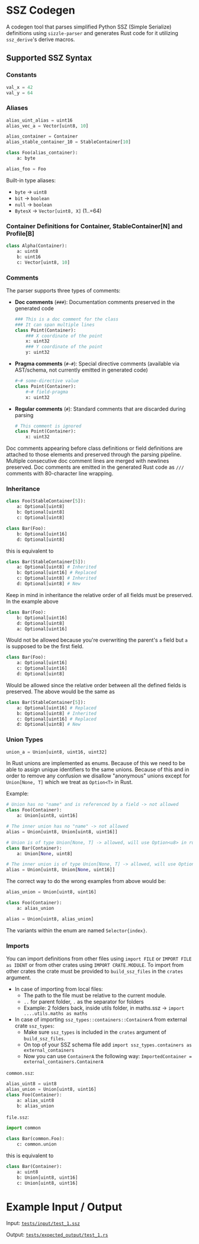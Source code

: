 # SSZ Codegen

A codegen tool that parses simplified Python SSZ (Simple Serialize) definitions using `sizzle-parser` and generates Rust code for it utilizing `ssz_derive`'s derive macros.

## Supported SSZ Syntax

### Constants
```python
val_x = 42
val_y = 64
```

### Aliases
```python
alias_uint_alias = uint16
alias_vec_a = Vector[uint8, 10]

alias_container = Container
alias_stable_container_10 = StableContainer[10]

class Foo(alias_container):
    a: byte

alias_foo = Foo
```

Built-in type aliases:
- `byte` → `uint8`
- `bit` → `boolean`
- `null` → `boolean`
- `BytesX` → `Vector[uint8, X]` (1..=64)

### Container Definitions for Container, StableContainer[N] and Profile[B]
```python
class Alpha(Container):
    a: uint8
    b: uint16
    c: Vector[uint8, 10]
```

### Comments

The parser supports three types of comments:

- **Doc comments** (`###`): Documentation comments preserved in the generated code
  ```python
  ### This is a doc comment for the class
  ### It can span multiple lines
  class Point(Container):
      ### X coordinate of the point
      x: uint32
      ### Y coordinate of the point
      y: uint32
  ```

- **Pragma comments** (`#~#`): Special directive comments (available via AST/schema, not currently emitted in generated code)
  ```python
  #~# some-directive value
  class Point(Container):
      #~# field-pragma
      x: uint32
  ```

- **Regular comments** (`#`): Standard comments that are discarded during parsing
  ```python
  # This comment is ignored
  class Point(Container):
      x: uint32
  ```

Doc comments appearing before class definitions or field definitions are attached to those elements and preserved through the parsing pipeline. Multiple consecutive doc comment lines are merged with newlines preserved. Doc comments are emitted in the generated Rust code as `///` comments with 80-character line wrapping.

### Inheritance
```python
class Foo(StableContainer[5]):
    a: Optional[uint8]
    b: Optional[uint8]
    c: Optional[uint8]

class Bar(Foo):
    b: Optional[uint16]
    d: Optional[uint8]
```

this is equivalent to
```python
class Bar(StableContainer[5]):
    a: Optional[uint8] # Inherited
    b: Optional[uint16] # Replaced
    c: Optional[uint8] # Inherited
    d: Optional[uint8] # New
```

Keep in mind in inheritance the relative order of all fields must be preserved. In the example above
```python
class Bar(Foo):
    b: Optional[uint16]
    d: Optional[uint8]
    a: Optional[uint16]
```

Would not be allowed because you're overwriting the parent's `a` field but `a` is supposed to be the first field.
```python
class Bar(Foo):
    a: Optional[uint16]
    c: Optional[uint16]
    d: Optional[uint8]
```

Would be allowed since the relative order between all the defined fields is preserved. The above would be the same as
```python
class Bar(StableContainer[5]):
    a: Optional[uint16] # Replaced
    b: Optional[uint8] # Inherited
    c: Optional[uint16] # Replaced
    d: Optional[uint8] # New
```

### Union Types
```python
union_a = Union[uint8, uint16, uint32]
```

In Rust unions are implemented as enums. Because of this we need to be able to assign unique identifiers to the same unions. Because of this and in order to remove any confusion we disallow "anonymous" unions except for `Union[None, T]` which we treat as `Option<T>` in Rust.

Example:
```python
# Union has no "name" and is referenced by a field -> not allowed
class Foo(Container):
    a: Union[uint8, uint16]

# The inner union has no "name" -> not allowed
alias = Union[uint8, Union[uint8, uint16]]

# Union is of type Union[None, T] -> allowed, will use Option<u8> in rust
class Bar(Container):
    a: Union[None, uint8]

# The inner union is of type Union[None, T] -> allowed, will use Option<u16> in rust for the inner union
alias = Union[uint8, Union[None, uint16]]
```

The correct way to do the wrong examples from above would be:
```python
alias_union = Union[uint8, uint16]

class Foo(Container):
    a: alias_union

alias = Union[uint8, alias_union]
```

The variants within the enum are named `Selector{index}`.

### Imports
You can import definitions from other files using `import FILE` or `IMPORT FILE as IDENT` or from other crates using `IMPORT CRATE.MODULE`. To import from other crates the crate must be provided to `build_ssz_files` in the `crates` argument.
- In case of importing from local files:
    - The path to the file must be relative to the current module.
    - `..` for parent folder, `.` as the separator for folders
    - Example: 2 folders back, inside utils folder, in maths.ssz -> `import ....utils.maths as maths`
- In case of importing `ssz_types::containers::ContainerA` from external crate `ssz_types`:
    - Make sure `ssz_types` is included in the `crates` argument of `build_ssz_files`.
    - On top of your SSZ schema file add `import ssz_types.containers as external_containers`
    - Now you can use `ContainerA` the following way: `ImportedContainer = external_containers.ContainerA`

`common.ssz`:
```python
alias_uint8 = uint8
alias_union = Union[uint8, uint16]
class Foo(Container):
    a: alias_uint8
    b: alias_union
```

`file.ssz`:
```python
import common

class Bar(common.Foo):
    c: common.union
```

this is equivalent to
```python
class Bar(Container):
    a: uint8
    b: Union[uint8, uint16]
    c: Union[uint8, uint16]
```

# Example Input / Output
Input: [`tests/input/test_1.ssz`](/crates/ssz_codegen/tests/input/test_1.ssz)

Output: [`tests/expected_output/test_1.rs`](/crates/ssz_codegen/tests/expected_output/test_1.rs)
